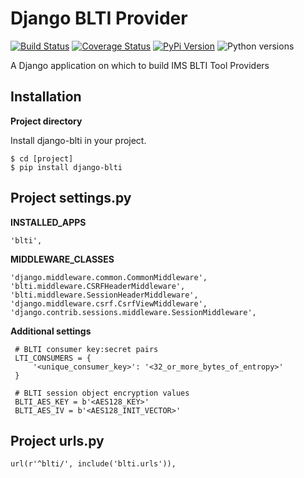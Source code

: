 # Django BLTI Provider

[![Build Status](https://github.com/uw-it-aca/django-blti/workflows/tests/badge.svg?branch=master)](https://github.com/uw-it-aca/django-blti/actions)
[![Coverage Status](https://coveralls.io/repos/github/uw-it-aca/django-blti/badge.svg?branch=master)](https://coveralls.io/github/uw-it-aca/django-blti?branch=master)
[![PyPi Version](https://img.shields.io/pypi/v/django-blti.svg)](https://pypi.python.org/pypi/django-blti)
![Python versions](https://img.shields.io/pypi/pyversions/django-blti.svg)


A Django application on which to build IMS BLTI Tool Providers

Installation
------------

**Project directory**

Install django-blti in your project.

    $ cd [project]
    $ pip install django-blti

Project settings.py
------------------

**INSTALLED_APPS**

    'blti',

**MIDDLEWARE_CLASSES**

    'django.middleware.common.CommonMiddleware',
    'blti.middleware.CSRFHeaderMiddleware',
    'blti.middleware.SessionHeaderMiddleware',
    'django.middleware.csrf.CsrfViewMiddleware',
    'django.contrib.sessions.middleware.SessionMiddleware',

**Additional settings**

     # BLTI consumer key:secret pairs
     LTI_CONSUMERS = {
         '<unique_consumer_key>': '<32_or_more_bytes_of_entropy>'
     }

     # BLTI session object encryption values
     BLTI_AES_KEY = b'<AES128_KEY>'
     BLTI_AES_IV = b'<AES128_INIT_VECTOR>'

Project urls.py
---------------
    url(r'^blti/', include('blti.urls')),
